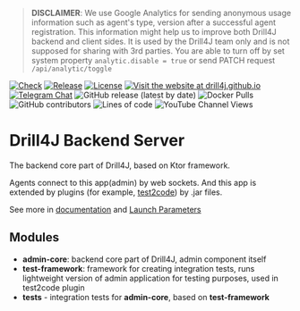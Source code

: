> **DISCLAIMER**: We use Google Analytics for sending anonymous usage information such as agent's type, version
> after a successful agent registration. This information might help us to improve both Drill4J backend and client sides. It is used by the
> Drill4J team only and is not supposed for sharing with 3rd parties.
> You are able to turn off by set system property `analytic.disable = true` or send PATCH request `/api/analytic/toggle`

[![Check](https://github.com/Drill4J/admin/actions/workflows/check.yml/badge.svg)](https://github.com/Drill4J/admin/actions/workflows/check.yml)
[![Release](https://github.com/Drill4J/admin/actions/workflows/release.yml/badge.svg)](https://github.com/Drill4J/admin/actions/workflows/release.yml)
[![License](https://img.shields.io/github/license/Drill4J/admin)](LICENSE)
[![Visit the website at drill4j.github.io](https://img.shields.io/badge/visit-website-green.svg?logo=firefox)](https://drill4j.github.io/)
[![Telegram Chat](https://img.shields.io/badge/Chat%20on-Telegram-brightgreen.svg)](https://t.me/drill4j)
![GitHub release (latest by date)](https://img.shields.io/github/v/release/Drill4J/admin)
![Docker Pulls](https://img.shields.io/docker/pulls/drill4j/admin)
![GitHub contributors](https://img.shields.io/github/contributors/Drill4J/admin)
![Lines of code](https://img.shields.io/tokei/lines/github/Drill4J/admin)
![YouTube Channel Views](https://img.shields.io/youtube/channel/views/UCJtegUnUHr0bO6icF1CYjKw?style=social)

# Drill4J Backend Server

The backend core part of Drill4J, based on Ktor framework.

Agents connect to this app(admin) by web sockets. 
And this app is extended by plugins (for example, [test2code](https://github.com/Drill4J/test2code-plugin)) by .jar files.

See more in [documentation](https://drill4j.github.io/docs/installation/drill-admin) and [Launch Parameters](https://drill4j.github.io/docs/configuration/launch-parameters)

## Modules

- **admin-core**: backend core part of Drill4J, admin component itself
- **test-framework**: framework for creating integration tests, runs lightweight version of admin application for testing purposes, used in test2code plugin
- **tests** - integration tests for **admin-core**, based on **test-framework**
